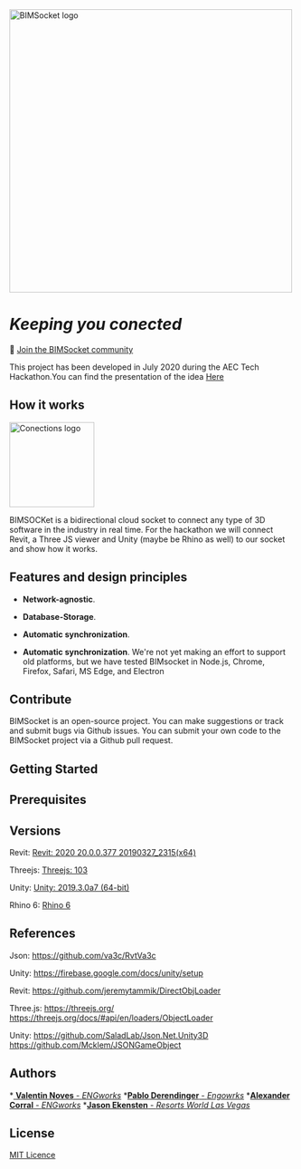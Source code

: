 <img src='https://github.com/vnoves/BIMSocket/blob/master/Socket/Resources/LogoGithub.png' width='500' alt='BIMSocket logo' />


*Keeping you conected*
=====================================================

💬 [Join the BIMSocket community](https://aec-hackathon.slack.com/archives/C016TLPNEJH)

This project has been developed in July 2020 during the AEC Tech Hackathon.You can find the presentation of the idea
[Here](https://docs.google.com/presentation/d/1e8JpqT0Mbv7d2FD3T50pKj_9IKl_7vQu7V7U3cBJq-k/edit?usp=sharing)


## How it works ##

<img src='https://github.com/vnoves/BIMSocket/blob/master/Socket/Resources/Connections-01.png' width='150' alt='Conections logo' />

BIMSOCKet is a bidirectional cloud socket to connect any type of 3D software in the industry in real time. For the hackathon we will connect Revit, a Three JS viewer and Unity (maybe be Rhino as well) to our socket and show how it works.

## Features and design principles ##


- **Network-agnostic**.

- **Database-Storage**. 

- **Automatic synchronization**. 

- **Automatic synchronization**.  We're not yet making an effort to support old platforms, but we have tested BIMsocket in Node.js, Chrome, Firefox, Safari, MS Edge, and Electron


## Contribute ##

BIMSocket is an open-source project. You can make suggestions or track and submit bugs via Github issues.  You can submit your own code to the BIMSocket project via a Github pull request.

## Getting Started



## Prerequisites

## Versions
Revit:
[Revit: 2020 20.0.0.377 20190327_2315(x64)](https://www.autodesk.com/education/free-software/revit)

Threejs:
[Threejs: 103](https://github.com/mrdoob/three.js/releases/tag/r103)

Unity:
[Unity: 2019.3.0a7 (64-bit)](https://store.unity.com/#plans-individual)

Rhino 6:
[Rhino 6](https://www.rhino3d.com/download/rhino-for-windows/6/latest)

## References
Json:
https://github.com/va3c/RvtVa3c

Unity:
https://firebase.google.com/docs/unity/setup

Revit:
https://github.com/jeremytammik/DirectObjLoader

Three.js:
https://threejs.org/
https://threejs.org/docs/#api/en/loaders/ObjectLoader

Unity:
https://github.com/SaladLab/Json.Net.Unity3D
https://github.com/Mcklem/JSONGameObject

## Authors
*[ **Valentin Noves** - *ENGworks*](https://www.linkedin.com/in/novesvalentin/)
*[**Pablo Derendinger** - *Engowrks*](https://www.linkedin.com/in/pablo-derendinger/)
*[**Alexander Corral** - *ENGworks*](https://www.linkedin.com/in/ivan-alexander-corral-aab16412b/)
*[**Jason Ekensten** - *Resorts World Las Vegas*](https://www.linkedin.com/in/jason-ekensten-787b1933/)

## License
[MIT Licence](https://github.com/vnoves/BIMSocket/blob/master/LICENSE)

